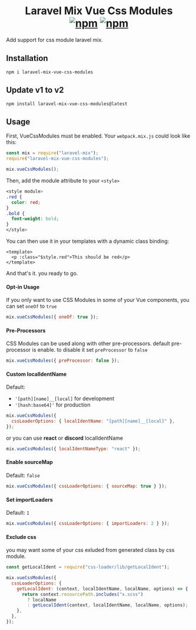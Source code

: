 <h1 align="center">
    Laravel Mix Vue Css Modules
    <br>
    <a href="https://www.npmjs.com/package/laravel-mix-vue-css-modules"><img src="https://img.shields.io/npm/v/laravel-mix-vue-css-modules.svg?style=for-the-badge" alt="npm" /></a> <a href="https://www.npmjs.com/package/laravel-mix-vue-css-modules"><img src="https://img.shields.io/npm/dt/laravel-mix-vue-css-modules.svg?style=for-the-badge" alt="npm" /></a>
</h1>

Add support for css module laravel mix.

## Installation

```
npm i laravel-mix-vue-css-modules
```

## Update v1 to v2

```
npm install laravel-mix-vue-css-modules@latest
```

## Usage

First, VueCssModules must be enabled. Your `webpack.mix.js` could look like this:

```js
const mix = require("laravel-mix");
require("laravel-mix-vue-css-modules");

mix.vueCssModules();
```

Then, add the module attribute to your `<style>`

```css
<style module>
.red {
  color: red;
}
.bold {
  font-weight: bold;
}
</style>
```

You can then use it in your templates with a dynamic class binding:

```vue
<template>
  <p :class="$style.red">This should be red</p>
</template>
```

And that's it. you ready to go.

#### Opt-in Usage

If you only want to use CSS Modules in some of your Vue components, you can set `oneOf` to `true`

```js
mix.vueCssModules({ oneOf: true });
```

#### Pre-Processors

CSS Modules can be used along with other pre-processors. default pre-processor is enable. to disable it set `preProcessor` to `false`

```js
mix.vueCssModules({ preProcessor: false });
```

#### Custom localIdentName

Default:

- `'[path][name]__[local]` for development
- `'[hash:base64]'` for production

```js
mix.vueCssModules({
  cssLoaderOptions: { localIdentName: "[path][name]__[local]" },
});
```

or you can use **react** or **discord** localIdentName

```js
mix.vueCssModules({ localIdentNameType: "react" });
```

#### Enable sourceMap

Default: `false`

```js
mix.vueCssModules({ cssLoaderOptions: { sourceMap: true } });
```

#### Set importLoaders

Default: `1`

```js
mix.vueCssModules({ cssLoaderOptions: { importLoaders: 2 } });
```

#### Exclude css

you may want some of your css exluded from generated class by css module.

```js
const getLocalIdent = require("css-loader/lib/getLocalIdent");

mix.vueCssModules({
  cssLoaderOptions: {
    getLocalIdent: (context, localIdentName, localName, options) => {
      return context.resourcePath.includes("x.scss")
        ? localName
        : getLocalIdent(context, localIdentName, localName, options);
    },
  },
});
```
